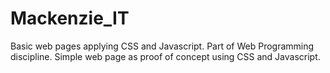 # Mackenzie_IT
Basic web pages applying CSS and Javascript. Part of Web Programming discipline.
Simple web page as proof of concept using CSS and Javascript.
